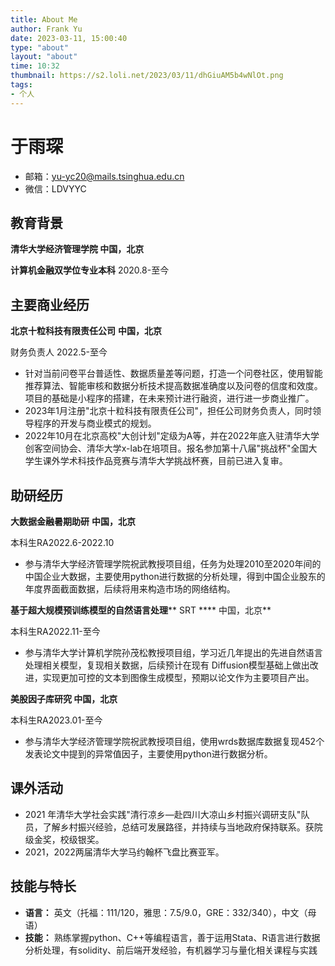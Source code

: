 ```yaml
---
title: About Me
author: Frank Yu
date: 2023-03-11, 15:00:40
type: "about"
layout: "about"
time: 10:32
thumbnail: https://s2.loli.net/2023/03/11/dhGiuAM5b4wNlOt.png
tags: 
- 个人
---
```

# 于雨琛

* 邮箱：yu-yc20@mails.tsinghua.edu.cn
* 微信：LDVYYC

## 教育背景

**清华大学经济管理学院 中国，北京**

**计算机金融双学位专业本科** 2020.8-至今

## 主要商业经历

**北京十粒科技有限责任公司**  **中国，北京**

财务负责人 2022.5-至今

- 针对当前问卷平台普适性、数据质量差等问题，打造一个问卷社区，使用智能推荐算法、智能审核和数据分析技术提高数据准确度以及问卷的信度和效度。项目的基础是小程序的搭建，在未来预计进行融资，进行进一步商业推广。
- 2023年1月注册"北京十粒科技有限责任公司"，担任公司财务负责人，同时领导程序的开发与商业模式的规划。
- 2022年10月在北京高校"大创计划"定级为A等，并在2022年底入驻清华大学创客空间协会、清华大学x-lab在培项目。报名参加第十八届"挑战杯"全国大学生课外学术科技作品竞赛与清华大学挑战杯赛，目前已进入复审。

## 助研经历

**大数据金融暑期助研**  **中国，北京**

本科生RA2022.6-2022.10

- 参与清华大学经济管理学院祝武教授项目组，任务为处理2010至2020年间的中国企业大数据，主要使用python进行数据的分析处理，得到中国企业股东的年度界面截面数据，后续将用来构造市场的网络结构。

**基于超大规模预训练模型的自然语言处理**** SRT **** 中国，北京**

本科生RA2022.11-至今

- 参与清华大学计算机学院孙茂松教授项目组，学习近几年提出的先进自然语言处理相关模型，复现相关数据，后续预计在现有 Diffusion模型基础上做出改进，实现更加可控的文本到图像生成模型，预期以论文作为主要项目产出。

**美股因子库研究 中国，北京**

本科生RA2023.01-至今

- 参与清华大学经济管理学院祝武教授项目组，使用wrds数据库数据复现452个发表论文中提到的异常值因子，主要使用python进行数据分析。

## 课外活动

- 2021 年清华大学社会实践"清行凉乡—赴四川大凉山乡村振兴调研支队"队员，了解乡村振兴经验，总结可发展路径，并持续与当地政府保持联系。获院级金奖，校级银奖。
- 2021，2022两届清华大学马约翰杯飞盘比赛亚军。

## 技能与特长

- **语言：** 英文（托福：111/120，雅思：7.5/9.0，GRE：332/340），中文（母语）
- **技能：** 熟练掌握python、C++等编程语言，善于运用Stata、R语言进行数据分析处理，有solidity、前后端开发经验，有机器学习与量化相关课程与实践
